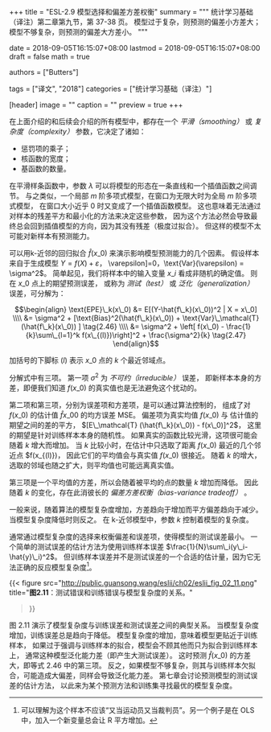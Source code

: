 +++
title = "ESL-2.9 模型选择和偏差方差权衡"
summary = """
统计学习基础（译注）第二章第九节，第 37-38 页。
模型过于复杂，则预测的偏差小方差大；模型不够复杂，则预测的偏差大方差小。
"""

date = 2018-09-05T16:15:07+08:00
lastmod = 2018-09-05T16:15:07+08:00
draft = false
math = true

authors = ["Butters"]

tags = ["译文", "2018"]
categories = ["统计学习基础（译注）"]

[header]
image = ""
caption = ""
preview = true
+++

在上面介绍的和后续会介绍的所有模型中，都存在一个
*平滑（smoothing）* 或 *复杂度（complexity）* 参数，它决定了诸如：

- 惩罚项的乘子；
- 核函数的宽度；
- 基函数的数量。

在平滑样条函数中，参数 $\lambda$ 可以将模型的形态在一条直线和一个插值函数之间调节。
与之类似，一个局部 $m$ 阶多项式模型，在窗口为无限大时为全局 $m$ 阶多项式模型，
在窗口大小近乎 0 时又变成了一个插值函数模型。
这也意味着无法通过对样本的残差平方和最小化的方法来决定这些参数，
因为这个方法必然会导致最终总会回到插值模型的方向，因为其没有残差（极度过拟合）。
但这样的模型不太可能对新样本有预测能力。

可以用k-近邻的回归拟合 $\hat{f}(x\_0)$ 来演示影响模型预测能力的几个因素。
假设样本来自于生成模型 $Y = f(X) + \varepsilon$，
\varepsilon]=0$，$\text{Var}(\varepsilon) = \sigma^2$。
简单起见，我们将样本中的输入变量 $x\_i$ 看成非随机的确定值。
则在 $x\_0$ 点上的期望预测误差，
或称为 *测试（test）* 或 *泛化（generalization）* 误差，可分解为：

$$\begin{align} \text{EPE}\_k(x\_0) &=
E[(Y-\hat{f\_k}(x\_0))^2 | X = x\_0] \\\\ &=
\sigma^2 + [\text{Bias}^2(\hat{f\_k}(x\_0)) + \text{Var}\_\mathcal{T}(\hat{f\_k}(x\_0)) ]
\tag{2.46} \\\\ &=
\sigma^2 + \left[ f(x\_0) - \frac{1}{k}\sum\_{l=1}^k f(x\_{(l)})\right]^2 + \frac{\sigma^2}{k}
\tag{2.47}
\end{align}$$

加括号的下脚标 $(l)$ 表示 $x\_0$ 点的 $k$ 个最近邻域点。

分解式中有三项。
第一项 $\sigma^2$ 为 *不可约（irreducible）* 误差，
即新样本本身的方差，即便我们知道 $f(x\_0)$ 的真实值也是无法避免这个扰动的。

第二项和第三项，分别为误差项和方差项，是可以通过算法控制的，
组成了对 $f(x\_0)$ 的估计值 $\hat{f}x\_00$ 的均方误差 MSE。
偏差项为真实均值 $f(x\_0)$ 与 估计值的期望之间的差的平方，
$[E\_\mathcal{T} (\hat{f\_k}(x\_0)) - f(x\_0)]^2$，
这里的期望是针对训练样本本身的随机性。
如果真实的函数比较光滑，这项很可能会随着 $k$ 增大而增加。
当 $k$ 比较小时，在估计中只选取了距离 $f(x\_0)$ 最近的几个邻近点 $f(x\_{(l)})，
因此它们的平均值会与真实值 $f(x\_0)$ 很接近。
随着 $k$ 的增大，选取的邻域也随之扩大，则平均值也可能远离真实值。

第三项是一个平均值的方差，所以会随着被平均的点的数量 $k$ 增加而降低。
因此随着 $k$ 的变化，存在此消彼长的 *偏差方差权衡（bias-variance tradeoff）* 。

一般来说，随着算法的模型复杂度增加，方差趋向于增加而平方偏差趋向于减少。
当模型复杂度降低时则反之。
在 k-近邻模型中，参数 $k$ 控制着模型的复杂度。

通常通过模型复杂度的选择来权衡偏差和误差项，使得模型的测试误差最小。
一个简单的测试误差的估计方法为使用训练样本误差
$\frac{1}{N}\sum\_i(y\_i-\hat{y}\_i)^2$。
但训练样本误差并不是测试误差的一个合适的估计量，因为它无法正确的反应模型复杂度[^1]。

{{< figure src="http://public.guansong.wang/eslii/ch02/eslii_fig_02_11.png"
  title="**图2.11**：测试错误和训练错误与模型复杂度的关系。"
>}}

图 2.11 演示了模型复杂度与训练误差和测试误差之间的典型关系。
当模型复杂度增加，训练误差总是趋向于降低。
模型复杂度的增加，意味着模型更贴近于训练样本，
如果过于强调与训练样本的拟合，模型会不顾其他而只为拟合到训练样本上，
通常这种模型泛化能力差（即产生大测试误差）。
这时预测 $\hat{f}(x\_0)$ 的方差大，即等式 2.46 中的第三项。
反之，如果模型不够复杂，则其与训练样本欠拟合，可能造成大偏差，同样会导致泛化能力差。
第七章会讨论预测模型的测试误差的估计方法，
以此来为某个预测方法和训练集寻找最优的模型复杂度。

[^1]: 可以理解为这个样本不应该“又当运动员又当裁判员”。另一个例子是在 OLS 中，加入一个新变量总会让 R 平方增加。